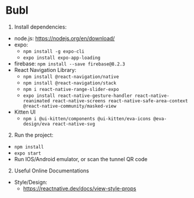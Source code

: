 # Bubl
1. Install dependencies:
* node.js: https://nodejs.org/en/download/
* expo: 
  * `npm install -g expo-cli`
  * `expo install expo-app-loading`
* firebase: `npm install --save firebase@8.2.3`
* React Navigation Library:
  * `npm install @react-navigation/native`
  * `npm install @react-navigation/stack`
  * `npm i react-native-range-slider-expo`
  * `expo install react-native-gesture-handler react-native-reanimated react-native-screens react-native-safe-area-context @react-native-community/masked-view`
 * Kitten UI
   * `npm i @ui-kitten/components @ui-kitten/eva-icons @eva-design/eva react-native-svg`
 2. Run the project:
 * `npm install`
 * `expo start`
 * Run IOS/Android emulator, or scan the tunnel QR code

 2. Useful Online Documentations
 * Style/Design:
   * https://reactnative.dev/docs/view-style-props 
